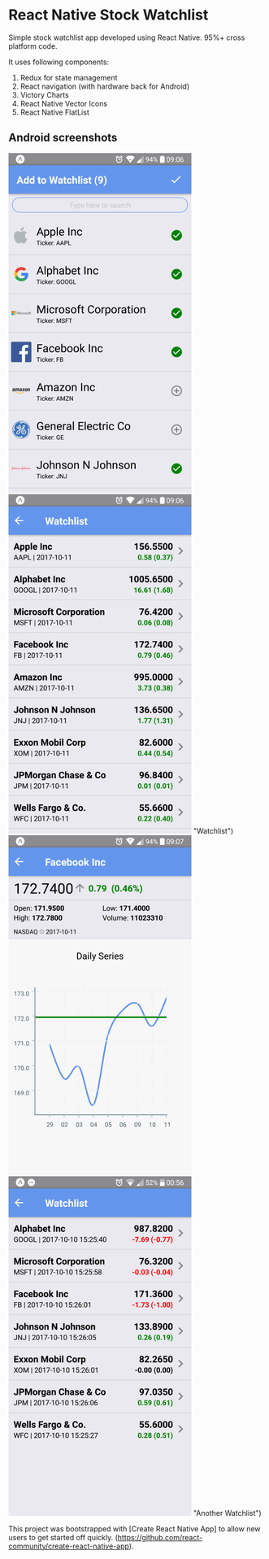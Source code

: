 # React Native Stock Watchlist
Simple stock watchlist app developed using React Native. 95%+ cross platform code.

It uses following components: 
1. Redux for state management
2. React navigation (with hardware back for Android)
3. Victory Charts 
4. React Native Vector Icons 
5. React Native FlatList

## Android screenshots
![](docs/Android1.png "Add stocks to Watchlist")
![](docs/Android2.png) "Watchlist")
![](docs/Android3.png "Stock details") 
![](docs/Android4.png) "Another Watchlist")


This project was bootstrapped with [Create React Native App] to allow new users to get started off quickly. (https://github.com/react-community/create-react-native-app).
